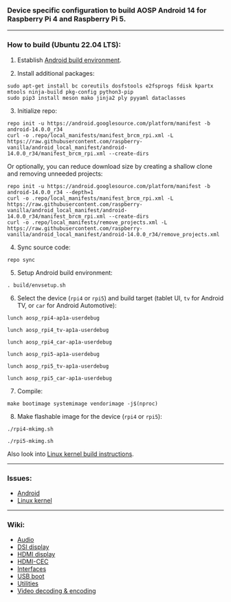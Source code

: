 ### Device specific configuration to build AOSP Android 14 for Raspberry Pi 4 and Raspberry Pi 5.

***

### How to build (Ubuntu 22.04 LTS):

1. Establish [Android build environment](https://source.android.com/docs/setup/start/requirements).

2. Install additional packages:

```
sudo apt-get install bc coreutils dosfstools e2fsprogs fdisk kpartx mtools ninja-build pkg-config python3-pip
sudo pip3 install meson mako jinja2 ply pyyaml dataclasses
```

3. Initialize repo:

```
repo init -u https://android.googlesource.com/platform/manifest -b android-14.0.0_r34
curl -o .repo/local_manifests/manifest_brcm_rpi.xml -L https://raw.githubusercontent.com/raspberry-vanilla/android_local_manifest/android-14.0.0_r34/manifest_brcm_rpi.xml --create-dirs
```

Or optionally, you can reduce download size by creating a shallow clone and removing unneeded projects:

```
repo init -u https://android.googlesource.com/platform/manifest -b android-14.0.0_r34 --depth=1
curl -o .repo/local_manifests/manifest_brcm_rpi.xml -L https://raw.githubusercontent.com/raspberry-vanilla/android_local_manifest/android-14.0.0_r34/manifest_brcm_rpi.xml --create-dirs
curl -o .repo/local_manifests/remove_projects.xml -L https://raw.githubusercontent.com/raspberry-vanilla/android_local_manifest/android-14.0.0_r34/remove_projects.xml
```

4. Sync source code:

```
repo sync
```

5. Setup Android build environment:

```
. build/envsetup.sh
```

6. Select the device (`rpi4` or `rpi5`) and build target (tablet UI, `tv` for Android TV, or `car` for Android Automotive):

```
lunch aosp_rpi4-ap1a-userdebug
```
```
lunch aosp_rpi4_tv-ap1a-userdebug
```
```
lunch aosp_rpi4_car-ap1a-userdebug
```
```
lunch aosp_rpi5-ap1a-userdebug
```
```
lunch aosp_rpi5_tv-ap1a-userdebug
```
```
lunch aosp_rpi5_car-ap1a-userdebug
```

7. Compile:

```
make bootimage systemimage vendorimage -j$(nproc)
```

8. Make flashable image for the device (`rpi4` or `rpi5`):

```
./rpi4-mkimg.sh
```
```
./rpi5-mkimg.sh
```

Also look into [Linux kernel build instructions](https://github.com/raspberry-vanilla/android_kernel_manifest/tree/android-14.0).

***

### Issues:

- [Android](https://github.com/raspberry-vanilla/android_local_manifest/issues)
- [Linux kernel](https://github.com/raspberry-vanilla/android_kernel_manifest/issues)

***

### Wiki:

- [Audio](https://github.com/raspberry-vanilla/android_local_manifest/wiki/Audio)
- [DSI display](https://github.com/raspberry-vanilla/android_local_manifest/wiki/DSI-display)
- [HDMI display](https://github.com/raspberry-vanilla/android_local_manifest/wiki/HDMI-display)
- [HDMI-CEC](https://github.com/raspberry-vanilla/android_local_manifest/wiki/HDMI-CEC)
- [Interfaces](https://github.com/raspberry-vanilla/android_local_manifest/wiki/Interfaces)
- [USB boot](https://github.com/raspberry-vanilla/android_local_manifest/wiki/USB-boot)
- [Utilities](https://github.com/raspberry-vanilla/android_local_manifest/wiki/Utilities)
- [Video decoding & encoding](https://github.com/raspberry-vanilla/android_local_manifest/wiki/Video-decoding-&-encoding)
